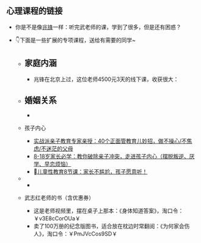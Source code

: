 ## 心理课程的链接

- 你是不是像[兆锋](https://mp.weixin.qq.com/s/lfTqnFUWldEm9e4HvMmdxQ)一样：听完武老师的课，学到了很多，但是还有困惑？

- 👇下面是一些扩展的专项课程，送给有需要的同学~

  - 家庭内涵
    - 
    - 兆锋在北京上过，这位老师4500元3天的线下课，收获很大：
  - 婚姻关系
    - 
    - 
  - 孩子内心
    - [实战派亲子教育专家亲授：40个正面管教育儿妙招，做不操心/不焦虑/不迷茫的父母](http://www.urlort.cn/2VT4t0)
    - [8-18岁家长必学：教你破除亲子冲突，走进孩子内心（摆脱叛逆、厌学、早恋烦恼）](http://www.urlort.cn/2VT3Ka)
    - 💖[儿童性教育8节课：家长不尴尬，孩子愿意听！](http://www.urlort.cn/2VT4D9)
  - - 


  - 武志红老师的书（含优惠券）
    - 这是老师视频里，摆在桌子上那本：《身体知道答案》，淘口令：￥v3E8cCorOUa￥
    - 卖了100万册的纪念版图书，适合放在枕边时常翻阅：《为何家会伤人》，淘口令：￥PmJVcCos9SD￥ 